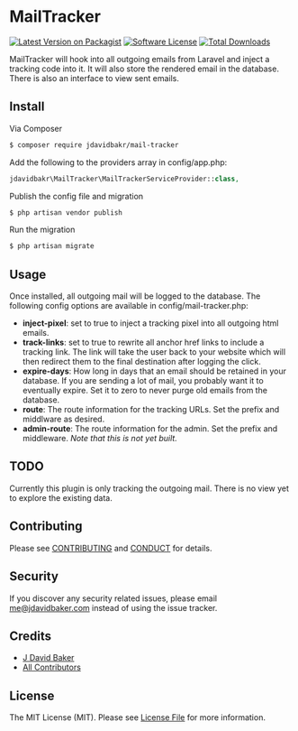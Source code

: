 # MailTracker

[![Latest Version on Packagist][ico-version]][link-packagist]
[![Software License][ico-license]](LICENSE.md)
[![Total Downloads][ico-downloads]][link-downloads]

MailTracker will hook into all outgoing emails from Laravel and inject a tracking code into it.  It will also store the rendered email in the database.  There is also an interface to view sent emails.

## Install

Via Composer

``` bash
$ composer require jdavidbakr/mail-tracker
```

Add the following to the providers array in config/app.php:

``` php
jdavidbakr\MailTracker\MailTrackerServiceProvider::class,
```

Publish the config file and migration
``` bash
$ php artisan vendor publish
```

Run the migration
``` bash
$ php artisan migrate
```

## Usage

Once installed, all outgoing mail will be logged to the database.  The following config options are available in config/mail-tracker.php:

* **inject-pixel**: set to true to inject a tracking pixel into all outgoing html emails.
* **track-links**: set to true to rewrite all anchor href links to include a tracking link. The link will take the user back to your website which will then redirect them to the final destination after logging the click.
* **expire-days**: How long in days that an email should be retained in your database.  If you are sending a lot of mail, you probably want it to eventually expire.  Set it to zero to never purge old emails from the database.
* **route**: The route information for the tracking URLs.  Set the prefix and middlware as desired.
* **admin-route**: The route information for the admin.  Set the prefix and middleware. *Note that this is not yet built.*

## TODO

Currently this plugin is only tracking the outgoing mail. There is no view yet to explore the existing data.

## Contributing

Please see [CONTRIBUTING](CONTRIBUTING.md) and [CONDUCT](CONDUCT.md) for details.

## Security

If you discover any security related issues, please email me@jdavidbaker.com instead of using the issue tracker.

## Credits

- [J David Baker][link-author]
- [All Contributors][link-contributors]

## License

The MIT License (MIT). Please see [License File](LICENSE.md) for more information.

[ico-version]: https://img.shields.io/packagist/v/jdavidbakr/MailTracker.svg?style=flat-square
[ico-license]: https://img.shields.io/badge/license-MIT-brightgreen.svg?style=flat-square
[ico-travis]: https://img.shields.io/travis/jdavidbakr/MailTracker/master.svg?style=flat-square
[ico-scrutinizer]: https://img.shields.io/scrutinizer/coverage/g/jdavidbakr/MailTracker.svg?style=flat-square
[ico-code-quality]: https://img.shields.io/scrutinizer/g/jdavidbakr/MailTracker.svg?style=flat-square
[ico-downloads]: https://img.shields.io/packagist/dt/jdavidbakr/MailTracker.svg?style=flat-square

[link-packagist]: https://packagist.org/packages/jdavidbakr/mail-tracker
[link-travis]: https://travis-ci.org/jdavidbakr/MailTracker
[link-scrutinizer]: https://scrutinizer-ci.com/g/jdavidbakr/MailTracker/code-structure
[link-code-quality]: https://scrutinizer-ci.com/g/jdavidbakr/MailTracker
[link-downloads]: https://packagist.org/packages/jdavidbakr/mail-tracker
[link-author]: https://github.com/jdavidbakr
[link-contributors]: ../../contributors
